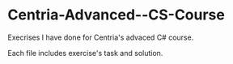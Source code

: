 # Centria-Advanced--CS-Course
Execrises I have done for Centria's advaced C# course.

Each file includes exercise's task and solution.
